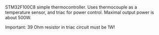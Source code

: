 STM32F100C8 simple thermocontroller. Uses thermocouple as a temperature sensor, and triac for power control.
Maximal output power is about 500W.

Important: 39 Ohm resistor in triac circuit must be 1W!
